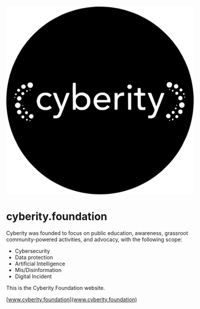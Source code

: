 ![cyberity foundation logo](https://raw.githubusercontent.com/CyberityFoundation/cyberity.foundation/main/assets/img/logo_cyberity_circle_trans.svg)


# cyberity.foundation

Cyberity was founded to focus on public education, awareness, grassroot community-powered activities, and advocacy, with the following scope:

- Cybersecurity
- Data protection
- Artificial Intelligence
- Mis/Disinformation
- Digital Incident

This is the Cyberity Foundation website.

[www.cyberity.foundation](www.cyberity.foundation)